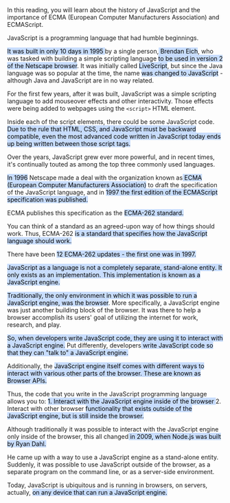 

In this reading, you will learn about the history of JavaScript and the importance of ECMA (European Computer Manufacturers Association) and ECMAScript.

JavaScript is a programming language that had humble beginnings.

<mark style="background: #ADCCFFA6;">It was built in only 10 days in 1995 </mark>by a single person,<mark style="background: #ADCCFFA6;"> Brendan Eich</mark>, who was tasked with building a simple scripting language <mark style="background: #ADCCFFA6;">to be used in version 2 of the Netscape browser</mark>. It was initially called <mark style="background: #ADCCFFA6;">LiveScript</mark>, but since the Java language was so popular at the time, the name <mark style="background: #ADCCFFA6;">was changed to JavaScript</mark> - although Java and JavaScript are in no way related.

For the first few years, after it was built, JavaScript was a simple scripting language to add mouseover effects and other interactivity. Those effects were being added to webpages using the `<script>` HTML element.

Inside each of the script elements, there could be some JavaScript code. <mark style="background: #ADCCFFA6;">Due to the rule that HTML, CSS, and JavaScript must be backward compatible, even the most advanced code written in JavaScript today ends up being written between those script tags.</mark>

Over the years, JavaScript grew ever more powerful, and in recent times, it's continually touted as among the top three commonly used languages.

<mark style="background: #ADCCFFA6;">In 1996</mark> Netscape made a deal with the organization known as<mark style="background: #ADCCFFA6;"> ECMA (European Computer Manufacturers Association)</mark> to draft the specification of the JavaScript language, and in <mark style="background: #ADCCFFA6;">1997 the first edition of the ECMAScript specification was published.</mark>

ECMA publishes this specification as the <mark style="background: #ADCCFFA6;">ECMA-262 standard.</mark>

You can think of a standard as an agreed-upon way of how things should work. Thus, ECMA-262 <mark style="background: #ADCCFFA6;">is a standard that specifies how the JavaScript language should work.</mark>

There have been <mark style="background: #ADCCFFA6;">12 ECMA-262 updates - the first one was in 1997.</mark>

<mark style="background: #ADCCFFA6;">JavaScript as a language is not a completely separate, stand-alone entity. It only exists as an implementation. This implementation is known as a JavaScript engine.</mark>

<mark style="background: #ADCCFFA6;">Traditionally, the only environment in which it was possible to run a JavaScript engine, was the browser</mark>. More specifically, a JavaScript engine was just another building block of the browser. It was there to help a browser accomplish its users' goal of utilizing the internet for work, research, and play.

<mark style="background: #ADCCFFA6;">So, when developers write JavaScript code, they are using it to interact with a JavaScript engine.</mark> Put differently, developers<mark style="background: #ADCCFFA6;"> write JavaScript code so that they can "talk to" a JavaScript engine.</mark>

Additionally, the <mark style="background: #ADCCFFA6;">JavaScript engine itself comes with different ways to interact with various other parts of the browser. These are known as Browser APIs.</mark>

Thus, the code that you write in the JavaScript programming language allows you to: <mark style="background: #ADCCFFA6;">1. Interact with the JavaScript engine inside of the browser </mark>
2. Interact with other browser <mark style="background: #ADCCFFA6;">functionality that exists outside of the JavaScript engine, but is still inside the browser.</mark>

Although traditionally it was possible to interact with the JavaScript engine only inside of the browser, this all changed<mark style="background: #ADCCFFA6;"> in 2009, when Node.js was built by Ryan Dahl.</mark>

He came up with a way to use a JavaScript engine as a stand-alone entity. Suddenly, it was possible to use JavaScript outside of the browser, as a separate program on the command line, or as a server-side environment.

Today, JavaScript is ubiquitous and is running in browsers, on servers, actually, <mark style="background: #ADCCFFA6;">on any device that can run a JavaScript engine.</mark>